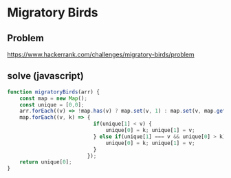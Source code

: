 # Migratory Birds

## Problem
https://www.hackerrank.com/challenges/migratory-birds/problem

## solve (javascript)
```javascript
function migratoryBirds(arr) {    
    const map = new Map();    
    const unique = [0,0];    
    arr.forEach((v) => !map.has(v) ? map.set(v, 1) : map.set(v, map.get(v)+1));   
    map.forEach((v, k) => { 
                            if(unique[1] < v) {
                                unique[0] = k; unique[1] = v;
                            } else if(unique[1] === v && unique[0] > k) {
                                unique[0] = k; unique[1] = v;
                            }        
                          }); 
    return unique[0];
}
